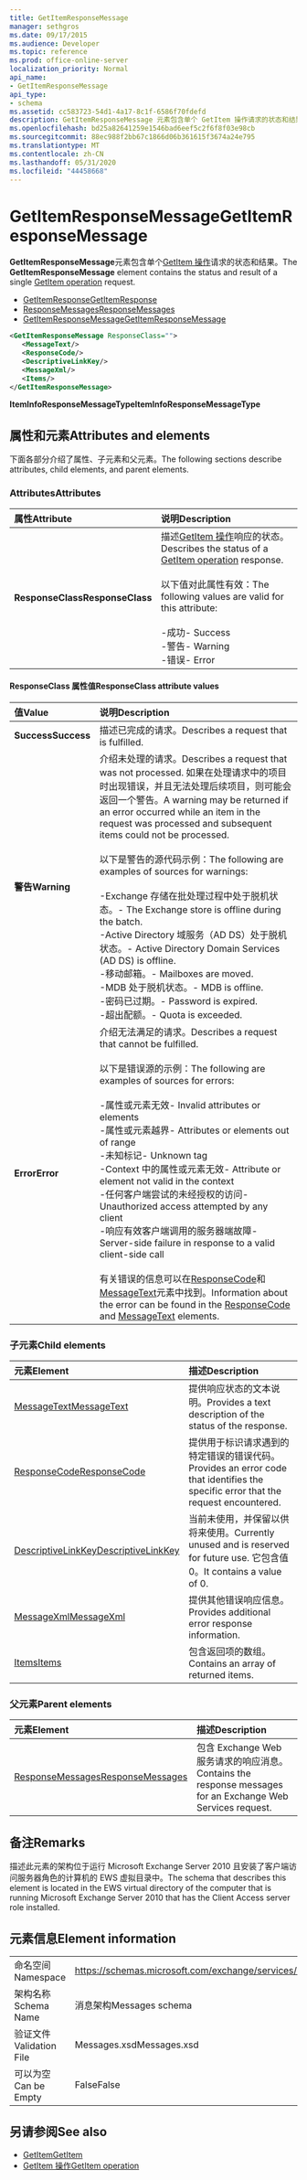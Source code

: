 ```yaml
---
title: GetItemResponseMessage
manager: sethgros
ms.date: 09/17/2015
ms.audience: Developer
ms.topic: reference
ms.prod: office-online-server
localization_priority: Normal
api_name:
- GetItemResponseMessage
api_type:
- schema
ms.assetid: cc583723-54d1-4a17-8c1f-6586f70fdefd
description: GetItemResponseMessage 元素包含单个 GetItem 操作请求的状态和结果。
ms.openlocfilehash: bd25a82641259e1546bad6eef5c2f6f8f03e98cb
ms.sourcegitcommit: 88ec988f2bb67c1866d06b361615f3674a24e795
ms.translationtype: MT
ms.contentlocale: zh-CN
ms.lasthandoff: 05/31/2020
ms.locfileid: "44458668"
---
```

# <a name="getitemresponsemessage"></a><span data-ttu-id="266d5-103">GetItemResponseMessage</span><span class="sxs-lookup"><span data-stu-id="266d5-103">GetItemResponseMessage</span></span>

<span data-ttu-id="266d5-104">**GetItemResponseMessage**元素包含单个[GetItem 操作](getitem-operation.md)请求的状态和结果。</span><span class="sxs-lookup"><span data-stu-id="266d5-104">The **GetItemResponseMessage** element contains the status and result of a single [GetItem operation](getitem-operation.md) request.</span></span> 
  
- [<span data-ttu-id="266d5-105">GetItemResponse</span><span class="sxs-lookup"><span data-stu-id="266d5-105">GetItemResponse</span></span>](getitemresponse.md) 
- [<span data-ttu-id="266d5-106">ResponseMessages</span><span class="sxs-lookup"><span data-stu-id="266d5-106">ResponseMessages</span></span>](responsemessages.md)
- [<span data-ttu-id="266d5-107">GetItemResponseMessage</span><span class="sxs-lookup"><span data-stu-id="266d5-107">GetItemResponseMessage</span></span>](getitemresponsemessage.md)
  
```xml
<GetItemResponseMessage ResponseClass="">
   <MessageText/>
   <ResponseCode/>
   <DescriptiveLinkKey/>
   <MessageXml/>
   <Items/>
</GetItemResponseMessage>
```

<span data-ttu-id="266d5-108">**ItemInfoResponseMessageType**</span><span class="sxs-lookup"><span data-stu-id="266d5-108">**ItemInfoResponseMessageType**</span></span>

## <a name="attributes-and-elements"></a><span data-ttu-id="266d5-109">属性和元素</span><span class="sxs-lookup"><span data-stu-id="266d5-109">Attributes and elements</span></span>

<span data-ttu-id="266d5-110">下面各部分介绍了属性、子元素和父元素。</span><span class="sxs-lookup"><span data-stu-id="266d5-110">The following sections describe attributes, child elements, and parent elements.</span></span>
  
### <a name="attributes"></a><span data-ttu-id="266d5-111">Attributes</span><span class="sxs-lookup"><span data-stu-id="266d5-111">Attributes</span></span>

|<span data-ttu-id="266d5-112">**属性**</span><span class="sxs-lookup"><span data-stu-id="266d5-112">**Attribute**</span></span>|<span data-ttu-id="266d5-113">**说明**</span><span class="sxs-lookup"><span data-stu-id="266d5-113">**Description**</span></span>|
|:-----|:-----|
|<span data-ttu-id="266d5-114">**ResponseClass**</span><span class="sxs-lookup"><span data-stu-id="266d5-114">**ResponseClass**</span></span> <br/> | <span data-ttu-id="266d5-115">描述[GetItem 操作](getitem-operation.md)响应的状态。</span><span class="sxs-lookup"><span data-stu-id="266d5-115">Describes the status of a [GetItem operation](getitem-operation.md) response.</span></span> <br/><br/><span data-ttu-id="266d5-116">以下值对此属性有效：</span><span class="sxs-lookup"><span data-stu-id="266d5-116">The following values are valid for this attribute:</span></span><br/><br/><span data-ttu-id="266d5-117">-成功</span><span class="sxs-lookup"><span data-stu-id="266d5-117">- Success</span></span><br/><span data-ttu-id="266d5-118">-警告</span><span class="sxs-lookup"><span data-stu-id="266d5-118">- Warning</span></span><br/><span data-ttu-id="266d5-119">-错误</span><span class="sxs-lookup"><span data-stu-id="266d5-119">- Error</span></span> |
   
#### <a name="responseclass-attribute-values"></a><span data-ttu-id="266d5-120">ResponseClass 属性值</span><span class="sxs-lookup"><span data-stu-id="266d5-120">ResponseClass attribute values</span></span>

|<span data-ttu-id="266d5-121">**值**</span><span class="sxs-lookup"><span data-stu-id="266d5-121">**Value**</span></span>|<span data-ttu-id="266d5-122">**说明**</span><span class="sxs-lookup"><span data-stu-id="266d5-122">**Description**</span></span>|
|:-----|:-----|
|<span data-ttu-id="266d5-123">**Success**</span><span class="sxs-lookup"><span data-stu-id="266d5-123">**Success**</span></span> <br/> |<span data-ttu-id="266d5-124">描述已完成的请求。</span><span class="sxs-lookup"><span data-stu-id="266d5-124">Describes a request that is fulfilled.</span></span>  <br/> |
|<span data-ttu-id="266d5-125">**警告**</span><span class="sxs-lookup"><span data-stu-id="266d5-125">**Warning**</span></span> <br/> | <span data-ttu-id="266d5-126">介绍未处理的请求。</span><span class="sxs-lookup"><span data-stu-id="266d5-126">Describes a request that was not processed.</span></span> <span data-ttu-id="266d5-127">如果在处理请求中的项目时出现错误，并且无法处理后续项目，则可能会返回一个警告。</span><span class="sxs-lookup"><span data-stu-id="266d5-127">A warning may be returned if an error occurred while an item in the request was processed and subsequent items could not be processed.</span></span><br/><br/><span data-ttu-id="266d5-128">以下是警告的源代码示例：</span><span class="sxs-lookup"><span data-stu-id="266d5-128">The following are examples of sources for warnings:</span></span><br/><br/><span data-ttu-id="266d5-129">-Exchange 存储在批处理过程中处于脱机状态。</span><span class="sxs-lookup"><span data-stu-id="266d5-129">- The Exchange store is offline during the batch.</span></span><br/><span data-ttu-id="266d5-130">-Active Directory 域服务（AD DS）处于脱机状态。</span><span class="sxs-lookup"><span data-stu-id="266d5-130">- Active Directory Domain Services (AD DS) is offline.</span></span><br/><span data-ttu-id="266d5-131">-移动邮箱。</span><span class="sxs-lookup"><span data-stu-id="266d5-131">- Mailboxes are moved.</span></span><br/><span data-ttu-id="266d5-132">-MDB 处于脱机状态。</span><span class="sxs-lookup"><span data-stu-id="266d5-132">- MDB is offline.</span></span><br/><span data-ttu-id="266d5-133">-密码已过期。</span><span class="sxs-lookup"><span data-stu-id="266d5-133">- Password is expired.</span></span>  <br/><span data-ttu-id="266d5-134">-超出配额。</span><span class="sxs-lookup"><span data-stu-id="266d5-134">- Quota is exceeded.</span></span> |
|<span data-ttu-id="266d5-135">**Error**</span><span class="sxs-lookup"><span data-stu-id="266d5-135">**Error**</span></span> <br/> | <span data-ttu-id="266d5-136">介绍无法满足的请求。</span><span class="sxs-lookup"><span data-stu-id="266d5-136">Describes a request that cannot be fulfilled.</span></span><br/><br/><span data-ttu-id="266d5-137">以下是错误源的示例：</span><span class="sxs-lookup"><span data-stu-id="266d5-137">The following are examples of sources for errors:</span></span><br/><br/><span data-ttu-id="266d5-138">-属性或元素无效</span><span class="sxs-lookup"><span data-stu-id="266d5-138">- Invalid attributes or elements</span></span><br/><span data-ttu-id="266d5-139">-属性或元素越界</span><span class="sxs-lookup"><span data-stu-id="266d5-139">- Attributes or elements out of range</span></span><br/><span data-ttu-id="266d5-140">-未知标记</span><span class="sxs-lookup"><span data-stu-id="266d5-140">- Unknown tag</span></span><br/><span data-ttu-id="266d5-141">-Context 中的属性或元素无效</span><span class="sxs-lookup"><span data-stu-id="266d5-141">- Attribute or element not valid in the context</span></span><br/><span data-ttu-id="266d5-142">-任何客户端尝试的未经授权的访问</span><span class="sxs-lookup"><span data-stu-id="266d5-142">- Unauthorized access attempted by any client</span></span><br/><span data-ttu-id="266d5-143">-响应有效客户端调用的服务器端故障</span><span class="sxs-lookup"><span data-stu-id="266d5-143">- Server-side failure in response to a valid client-side call</span></span><br/><br/><span data-ttu-id="266d5-144">有关错误的信息可以在[ResponseCode](responsecode.md)和[MessageText](messagetext.md)元素中找到。</span><span class="sxs-lookup"><span data-stu-id="266d5-144">Information about the error can be found in the [ResponseCode](responsecode.md) and [MessageText](messagetext.md) elements.</span></span> |
   
### <a name="child-elements"></a><span data-ttu-id="266d5-145">子元素</span><span class="sxs-lookup"><span data-stu-id="266d5-145">Child elements</span></span>

|<span data-ttu-id="266d5-146">**元素**</span><span class="sxs-lookup"><span data-stu-id="266d5-146">**Element**</span></span>|<span data-ttu-id="266d5-147">**描述**</span><span class="sxs-lookup"><span data-stu-id="266d5-147">**Description**</span></span>|
|:-----|:-----|
|[<span data-ttu-id="266d5-148">MessageText</span><span class="sxs-lookup"><span data-stu-id="266d5-148">MessageText</span></span>](messagetext.md) <br/> |<span data-ttu-id="266d5-149">提供响应状态的文本说明。</span><span class="sxs-lookup"><span data-stu-id="266d5-149">Provides a text description of the status of the response.</span></span>  <br/> |
|[<span data-ttu-id="266d5-150">ResponseCode</span><span class="sxs-lookup"><span data-stu-id="266d5-150">ResponseCode</span></span>](responsecode.md) <br/> |<span data-ttu-id="266d5-151">提供用于标识请求遇到的特定错误的错误代码。</span><span class="sxs-lookup"><span data-stu-id="266d5-151">Provides an error code that identifies the specific error that the request encountered.</span></span>  <br/> |
|[<span data-ttu-id="266d5-152">DescriptiveLinkKey</span><span class="sxs-lookup"><span data-stu-id="266d5-152">DescriptiveLinkKey</span></span>](descriptivelinkkey.md) <br/> |<span data-ttu-id="266d5-153">当前未使用，并保留以供将来使用。</span><span class="sxs-lookup"><span data-stu-id="266d5-153">Currently unused and is reserved for future use.</span></span> <span data-ttu-id="266d5-154">它包含值0。</span><span class="sxs-lookup"><span data-stu-id="266d5-154">It contains a value of 0.</span></span>  <br/> |
|[<span data-ttu-id="266d5-155">MessageXml</span><span class="sxs-lookup"><span data-stu-id="266d5-155">MessageXml</span></span>](messagexml.md) <br/> |<span data-ttu-id="266d5-156">提供其他错误响应信息。</span><span class="sxs-lookup"><span data-stu-id="266d5-156">Provides additional error response information.</span></span>  <br/> |
|[<span data-ttu-id="266d5-157">Items</span><span class="sxs-lookup"><span data-stu-id="266d5-157">Items</span></span>](items.md) <br/> |<span data-ttu-id="266d5-158">包含返回项的数组。</span><span class="sxs-lookup"><span data-stu-id="266d5-158">Contains an array of returned items.</span></span>  <br/> |
   
### <a name="parent-elements"></a><span data-ttu-id="266d5-159">父元素</span><span class="sxs-lookup"><span data-stu-id="266d5-159">Parent elements</span></span>

|<span data-ttu-id="266d5-160">**元素**</span><span class="sxs-lookup"><span data-stu-id="266d5-160">**Element**</span></span>|<span data-ttu-id="266d5-161">**描述**</span><span class="sxs-lookup"><span data-stu-id="266d5-161">**Description**</span></span>|
|:-----|:-----|
|[<span data-ttu-id="266d5-162">ResponseMessages</span><span class="sxs-lookup"><span data-stu-id="266d5-162">ResponseMessages</span></span>](responsemessages.md) <br/> |<span data-ttu-id="266d5-163">包含 Exchange Web 服务请求的响应消息。</span><span class="sxs-lookup"><span data-stu-id="266d5-163">Contains the response messages for an Exchange Web Services request.</span></span>  <br/> |
   
## <a name="remarks"></a><span data-ttu-id="266d5-164">备注</span><span class="sxs-lookup"><span data-stu-id="266d5-164">Remarks</span></span>

<span data-ttu-id="266d5-165">描述此元素的架构位于运行 Microsoft Exchange Server 2010 且安装了客户端访问服务器角色的计算机的 EWS 虚拟目录中。</span><span class="sxs-lookup"><span data-stu-id="266d5-165">The schema that describes this element is located in the EWS virtual directory of the computer that is running Microsoft Exchange Server 2010 that has the Client Access server role installed.</span></span>
  
## <a name="element-information"></a><span data-ttu-id="266d5-166">元素信息</span><span class="sxs-lookup"><span data-stu-id="266d5-166">Element information</span></span>

|||
|:-----|:-----|
|<span data-ttu-id="266d5-167">命名空间</span><span class="sxs-lookup"><span data-stu-id="266d5-167">Namespace</span></span>  <br/> |https://schemas.microsoft.com/exchange/services/2006/messages  <br/> |
|<span data-ttu-id="266d5-168">架构名称</span><span class="sxs-lookup"><span data-stu-id="266d5-168">Schema Name</span></span>  <br/> |<span data-ttu-id="266d5-169">消息架构</span><span class="sxs-lookup"><span data-stu-id="266d5-169">Messages schema</span></span>  <br/> |
|<span data-ttu-id="266d5-170">验证文件</span><span class="sxs-lookup"><span data-stu-id="266d5-170">Validation File</span></span>  <br/> |<span data-ttu-id="266d5-171">Messages.xsd</span><span class="sxs-lookup"><span data-stu-id="266d5-171">Messages.xsd</span></span>  <br/> |
|<span data-ttu-id="266d5-172">可以为空</span><span class="sxs-lookup"><span data-stu-id="266d5-172">Can be Empty</span></span>  <br/> |<span data-ttu-id="266d5-173">False</span><span class="sxs-lookup"><span data-stu-id="266d5-173">False</span></span>  <br/> |
   
## <a name="see-also"></a><span data-ttu-id="266d5-174">另请参阅</span><span class="sxs-lookup"><span data-stu-id="266d5-174">See also</span></span>

- [<span data-ttu-id="266d5-175">GetItem</span><span class="sxs-lookup"><span data-stu-id="266d5-175">GetItem</span></span>](getitem.md)
- [<span data-ttu-id="266d5-176">GetItem 操作</span><span class="sxs-lookup"><span data-stu-id="266d5-176">GetItem operation</span></span>](getitem-operation.md)

